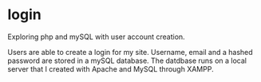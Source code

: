# login
Exploring php and mySQL with user account creation.

Users are able to create a login for my site. Username, email and a hashed password are stored in a mySQL database.
The datdbase runs on a local server that I created with Apache and MySQL through XAMPP. 
